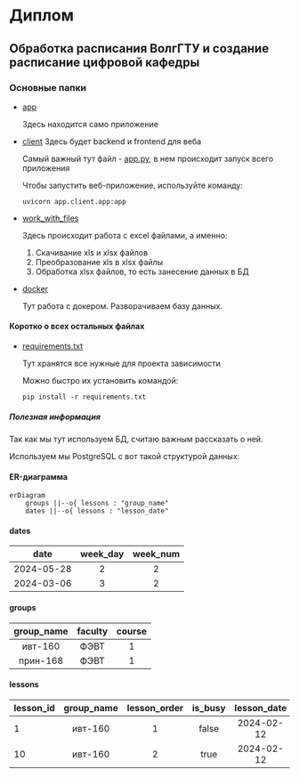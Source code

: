 # Диплом

## Обработка расписания ВолгГТУ и создание расписание цифровой кафедры

### Основные папки

* [app](app)

  Здесь находится само приложение

* [client](app%2Fclient)
  Здесь будет backend и frontend для веба
    
  Самый важный тут файл - [app.py](web%2Fapp.py), в нем происходит запуск всего приложения

  Чтобы запустить веб-приложение, используйте команду:
  ```commandline
  uvicorn app.client.app:app
  ```
* [work_with_files](app%2Fserver%2Fwork_with_files)

  Здесь происходит работа с excel файлами, а именно:
  1. Скачивание xls и xlsx файлов
  2. Преобразование xls в xlsx файлы
  3. Обработка xlsx файлов, то есть занесение данных в БД
  
* [docker](docker)
  
  Тут работа с докером. Разворачиваем базу данных.

#### Коротко о всех остальных файлах
* [requirements.txt](app/client/requirements.txt)

  Тут хранятся все нужные для проекта зависимости

  Можно быстро их установить командой:
  ```commandline
  pip install -r requirements.txt
  ```

##### Полезная информация
Так как мы тут используем БД, считаю важным рассказать о ней.

Используем мы PostgreSQL c вот такой структурой данных:

#### ER-диаграмма
```mermaid
erDiagram
    groups ||--o{ lessons : "group_name"
    dates ||--o{ lessons : "lesson_date"
```
#### dates
|    date    | week_day | week_num |
|:----------:|:--------:|:--------:|
| 2024-05-28 |    2     |    2     |
| 2024-03-06 |    3     |    2     | 

#### groups
| group_name | faculty | course |
|:----------:|:-------:|:------:|
|  ивт-160   |  ФЭВТ   |   1    |
|  прин-168  |  ФЭВТ   |   1    |

#### lessons

| lesson_id | group_name | lesson_order | is_busy | lesson_date |
|-----------|:----------:|:------------:|:-------:|:-----------:|
| 1         |  ивт-160   |      1       |  false  | 2024-02-12  |
| 10        |  ивт-160   |      2       |  true   | 2024-02-12  |
